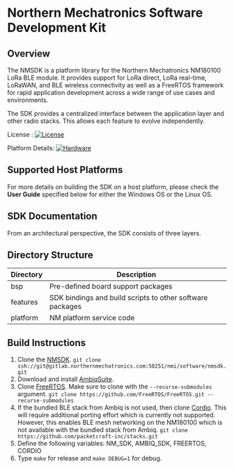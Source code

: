# Northern Mechatronics Software Development Kit

## Overview
The NMSDK is a platform library for the Northern Mechatronics NM180100 LoRa BLE module.  It provides support for LoRa direct, LoRa real-time, LoRaWAN, and BLE wireless connectivity as well as a FreeRTOS framework for rapid application development across a wide range of use cases and environments.

The SDK provides a centralized interface between the application layer and other radio stacks.  This allows each feature to evolve independently.

License : [![License](https://img.shields.io/badge/license-BSD_3-blue.svg)](http://gitlab.northernmechatronics.com:50250/nmi/software/nmsdk/blob/master/LICENSE)

Platform Details: [![Hardware](https://img.shields.io/badge/hardware-wiki-green.svg)](https://www.northernmechatronics.com/nm180100)

## Supported Host Platforms

For more details on building the SDK on a host platform, please check the **User Guide** specified below for either the Windows OS or the Linux OS.

## SDK Documentation

From an architectural perspective, the SDK consists of three layers.

## Directory Structure
| Directory | Description |
| --------- | ----------- |
| bsp | Pre-defined board support packages |
| features | SDK bindings and build scripts to other software packages |
| platform | NM platform service code |

## Build Instructions
1.  Clone the [NMSDK](ssh://git@gitlab.northernmechatronics.com:50251/nmi/software/nmsdk.git).
```git clone ssh://git@gitlab.northernmechatronics.com:50251/nmi/software/nmsdk.git```
2.  Download and install [AmbiqSuite](https://ambiq.com/apollo3-blue-low-power-mcu-family/#documents).
3.  Clone [FreeRTOS](https://github.com/FreeRTOS/FreeRTOS).  Make sure to clone with the `--recurse-submodules` argument.
```git clone https://github.com/FreeRTOS/FreeRTOS.git --recurse-submodules```  
4.  If the bundled BLE stack from Ambiq is not used, then clone [Cordio](https://github.com/packetcraft-inc/stacks).  This will require additional porting effort which is currently not supported.  However, this enables BLE mesh networking on the NM180100 which is not available with the bundled stack from Ambiq.
```git clone https://github.com/packetcraft-inc/stacks.git```
5.  Define the following variables: NM_SDK, AMBIQ_SDK, FREERTOS, CORDIO
6.  Type `make` for release and `make DEBUG=1` for debug.
